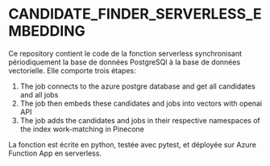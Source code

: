# CANDIDATE_FINDER_SERVERLESS_EMBEDDING

Ce repository contient le code de la fonction serverless synchronisant périodiquement la base de données PostgreSQl à la base de données vectorielle. Elle comporte trois étapes:
1. The job connects to the azure postgre database and get all candidates and all jobs
2. The job then embeds these candidates and jobs into vectors with openai API
3. The job adds the candidates and jobs in their respective namespaces of the index work-matching in Pinecone

La fonction est écrite en python, testée avec pytest, et déployée sur Azure Function App en serverless.
